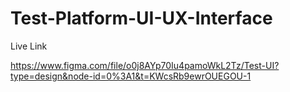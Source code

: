 # Test-Platform-UI-UX-Interface

Live Link

https://www.figma.com/file/o0j8AYp70Iu4pamoWkL2Tz/Test-UI?type=design&node-id=0%3A1&t=KWcsRb9ewrOUEGOU-1
